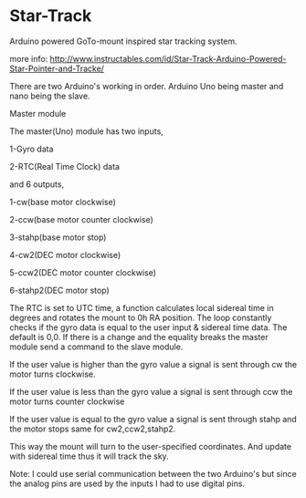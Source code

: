 # Star-Track
Arduino powered GoTo-mount inspired star tracking system.

more info: http://www.instructables.com/id/Star-Track-Arduino-Powered-Star-Pointer-and-Tracke/

There are two Arduino's working in order. Arduino Uno being master and nano being the slave.

Master module

The master(Uno) module has two inputs,

1-Gyro data

2-RTC(Real Time Clock) data

and 6 outputs,

1-cw(base motor clockwise)

2-ccw(base motor counter clockwise)

3-stahp(base motor stop)

4-cw2(DEC motor clockwise)

5-ccw2(DEC motor counter clockwise)

6-stahp2(DEC motor stop)

The RTC is set to UTC time, a function calculates local sidereal time in degrees and rotates the mount to 0h RA position. The loop constantly checks if the gyro data is equal to the user input & sidereal time data. The default is 0,0. If there is a change and the equality breaks the master module send a command to the slave module.

If the user value is higher than the gyro value a signal is sent through cw the motor turns clockwise.

If the user value is less than the gyro value a signal is sent through ccw the motor turns counter clockwise

If the user value is equal to the gyro value a signal is sent through stahp and the motor stops
same for cw2,ccw2,stahp2.

This way the mount will turn to the user-specified coordinates. And update with sidereal time thus it will track the sky.

Note: I could use serial communication between the two Arduino's but since the analog pins are used by the inputs I had to use digital pins.
